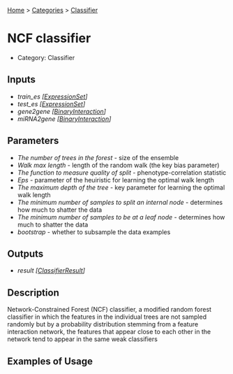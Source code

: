 
[Home](../../../index.html) > [Categories](../../index.html) > [Classifier](index.html)

# NCF classifier

* Category: Classifier

## Inputs

* *train_es [[ExpressionSet](../../../data_types.html#expressionset)]*
* *test_es [[ExpressionSet](../../../data_types.html#expressionset)]*
* *gene2gene [[BinaryInteraction](../../../data_types.html#binaryinteraction)]*
* *miRNA2gene [[BinaryInteraction](../../../data_types.html#binaryinteraction)]*

## Parameters

* *The number of trees in the forest* - size of the ensemble
* *Walk max length* - length of the random walk (the key bias parameter)
* *The function to measure quality of split* - phenotype-correlation statistic
* *Eps* - parameter of the heuiristic for learning the optimal walk length
* *The maximum depth of the tree* - key parameter for learning the optimal walk length
* *The minimum number of samples to split an internal node* - determines how much to shatter the data
* *The minimum number of samples to be at a leaf node* - determines how much to shatter the data
* *bootstrap* - whether to subsample the data examples

## Outputs

* *result [[ClassifierResult](../../../data_types.html#classifierresult)]*

## Description

  Network-Constrained Forest (NCF) classifier, a modified random forest classifier in which the features in the individual trees are not sampled randomly but by a probability distribution stemming from a feature interaction network, the features that appear close to each other in the network tend to appear in the same weak classifiers

## Examples of Usage
        